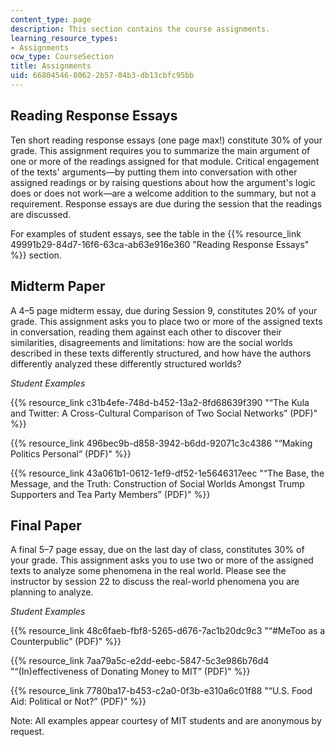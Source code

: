 ```yaml
---
content_type: page
description: This section contains the course assignments.
learning_resource_types:
- Assignments
ocw_type: CourseSection
title: Assignments
uid: 66804546-8062-2b57-04b3-db13cbfc95bb
---
```


Reading Response Essays
-----------------------

Ten short reading response essays (one page max!) constitute 30% of your grade. This assignment requires you to summarize the main argument of one or more of the readings assigned for that module. Critical engagement of the texts' arguments—by putting them into conversation with other assigned readings or by raising questions about how the argument's logic does or does not work—are a welcome addition to the summary, but not a requirement. Response essays are due during the session that the readings are discussed.

For examples of student essays, see the table in the {{% resource_link 49991b29-84d7-16f6-63ca-ab63e916e360 "Reading Response Essays" %}} section.

Midterm Paper
-------------

A 4–5 page midterm essay, due during Session 9, constitutes 20% of your grade. This assignment asks you to place two or more of the assigned texts in conversation, reading them against each other to discover their similarities, disagreements and limitations: how are the social worlds described in these texts differently structured, and how have the authors differently analyzed these differently structured worlds?

_Student Examples_

{{% resource_link c31b4efe-748d-b452-13a2-8fd68639f390 "“The Kula and Twitter: A Cross-Cultural Comparison of Two Social Networks” (PDF)" %}}

{{% resource_link 496bec9b-d858-3942-b6dd-92071c3c4386 "“Making Politics Personal” (PDF)" %}}

{{% resource_link 43a061b1-0612-1ef9-df52-1e5646317eec "“The Base, the Message, and the Truth: Construction of Social Worlds Amongst Trump Supporters and Tea Party Members” (PDF)" %}}

Final Paper
-----------

A final 5–7 page essay, due on the last day of class, constitutes 30% of your grade. This assignment asks you to use two or more of the assigned texts to analyze some phenomena in the real world. Please see the instructor by session 22 to discuss the real-world phenomena you are planning to analyze.

_Student Examples_

{{% resource_link 48c6faeb-fbf8-5265-d676-7ac1b20dc9c3 "“#MeToo as a Counterpublic” (PDF)" %}}

{{% resource_link 7aa79a5c-e2dd-eebc-5847-5c3e986b76d4 "“(In)effectiveness of Donating Money to MIT” (PDF)" %}}

{{% resource_link 7780ba17-b453-c2a0-0f3b-e310a6c01f88 "“U.S. Food Aid: Political or Not?” (PDF)" %}}

Note: All examples appear courtesy of MIT students and are anonymous by request.